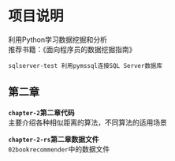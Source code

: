 # 项目说明

利用Python学习数据挖掘和分析  
推荐书籍：《面向程序员的数据挖掘指南》  

``
sqlserver-test 利用pymssql连接SQL Server数据库  
``

## 第二章

**`chapter-2`第二章代码**  
主要介绍各种相似距离的算法，不同算法的适用场景  

**`chapter-2-rs`第二章数据文件**  
`02bookrecommender`中的数据文件  





